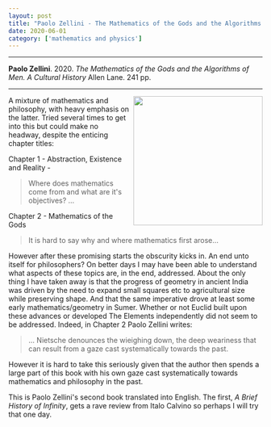 ```yaml
---
layout: post
title: "Paolo Zellini - The Mathematics of the Gods and the Algorithms of Men"
date: 2020-06-01
category: ['mathematics and physics']
---
```


***
<b>Paolo Zellini</b>. 2020. _The Mathematics of the Gods and the Algorithms of Men. A Cultural History_ Allen Lane. 241 pp.

***
<img align="right" width="256" src="https://cdn2.penguin.com.au/covers/original/9780241312179.jpg" alt="" />

A mixture of mathematics and philosophy, with heavy emphasis on the latter.  Tried several times to get into this but could make no headway, despite the enticing chapter titles: 

Chapter 1 - Abstraction, Existence and Reality - 
  > Where does mathematics come from and what are it's objectives? ...
  
Chapter 2 - Mathematics of the Gods
  > It is hard to say why and where mathematics first arose...  

However after these promising starts the obscurity kicks in. An end unto itself for philosophers?  On better days I may have been able to understand what aspects of these topics are, in the end, addressed.  About the only thing I have taken away is that the progress of geometry in ancient India was driven by the need to expand small squares etc to agricultural size while preserving shape.  And that the same imperative drove at least some early mathematics/geometry in Sumer.  Whether or not Euclid built upon these advances or developed The Elements independently did not seem to be addressed.  Indeed, in Chapter 2 Paolo Zellini writes:

> ... Nietsche denounces the wieighing down, the deep weariness that can result from a gaze cast systematically towards the past.

However it is hard to take this seriously given that the author then spends a large part of this book with his own gaze cast systematically towards mathematics and philosophy in the past.

This is Paolo Zellini's second book translated into English.  The first, _A Brief History of Infinity_, gets a rave review from Italo Calvino so perhaps I will try that one day.

